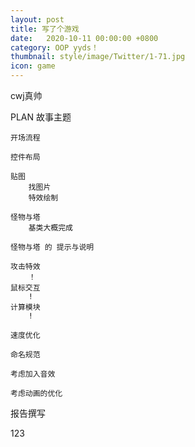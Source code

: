 ```yaml
---
layout: post
title: 写了个游戏
date:   2020-10-11 00:00:00 +0800
category: OOP yyds！
thumbnail: style/image/Twitter/1-71.jpg
icon: game
---
```






cwj真帅



PLAN
    故事主题

    开场流程

    控件布局

    贴图
        找图片
        特效绘制
    
    怪物与塔
        基类大概完成
    
    怪物与塔 的 提示与说明
    
    攻击特效
        ！
    鼠标交互
        !
    计算模块
        !

    速度优化

    命名规范

    考虑加入音效

    考虑动画的优化




报告撰写









123















